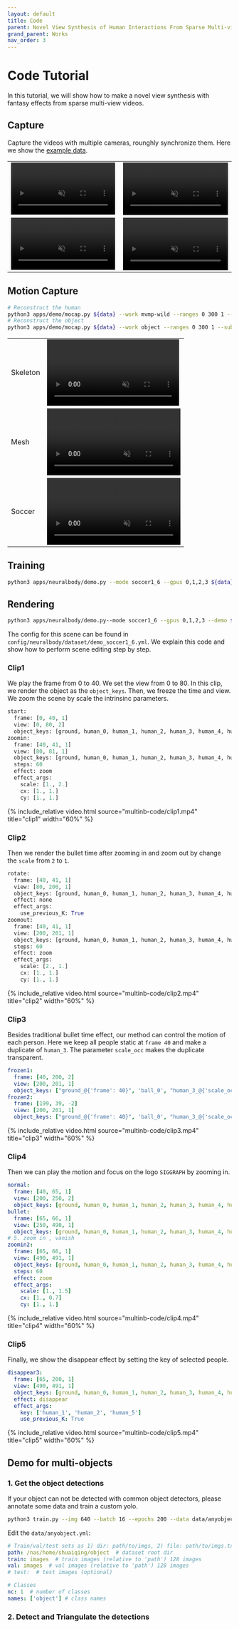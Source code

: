```yaml
---
layout: default
title: Code
parent: Novel View Synthesis of Human Interactions From Sparse Multi-view Videos
grand_parent: Works
nav_order: 3
---
```


# Code Tutorial

In this tutorial, we will show how to make a novel view synthesis with fantasy effects from sparse multi-view videos.

## Capture

Capture the videos with multiple cameras, rounghly synchronize them. Here we show the [example data](https://zjueducn-my.sharepoint.com/:u:/g/personal/s_q_zju_edu_cn/EUrwsDgin4JKlxtsXY_qOcUBozki-kUY65-9BOvd2-AzbQ?e=OOVqCF).

<table cellspacing="0">
    <thead>
    </thead>
    <tbody id="demo">
      <tr>
        <td>
          <video width="99%" playsinline="" autoplay="autoplay" loop="loop" preload="" muted=""><source src="multinb-code/1.mp4" type="video/mp4">
          </video>
        </td>
        <td>
          <video width="100%" playsinline="" autoplay="autoplay" loop="loop" preload="" muted=""><source src="multinb-code/3.mp4" type="video/mp4">
          </video>
        </td>
      </tr>
      <tr>
        <td>
          <video width="99%" playsinline="" autoplay="autoplay" loop="loop" preload="" muted=""><source src="multinb-code/5.mp4" type="video/mp4">
          </video>
        </td>
        <td>
          <video width="100%" playsinline="" autoplay="autoplay" loop="loop" preload="" muted=""><source src="multinb-code/7.mp4" type="video/mp4">
          </video>
        </td>
      </tr>
    </tbody>
</table>

## Motion Capture

```bash
# Reconstruct the human
python3 apps/demo/mocap.py ${data} --work mvmp-wild --ranges 0 300 1 --subs_vis 1 3 5 7 --pids 0 1 2 3 4 5
# Reconstruct the object
python3 apps/demo/mocap.py ${data} --work object --ranges 0 300 1 --subs_vis 1 3 5 7
```

<table cellspacing="0">
    <thead>
    </thead>
    <tbody id="demo">
      <tr>
        <td>Skeleton
        </td>
        <td>
          <video width="99%" playsinline="" autoplay="autoplay" loop="loop" preload="" muted=""><source src="multinb-code/soccer1_6_keypoints.mp4" type="video/mp4">
          </video>
        </td>
      </tr>
      <tr>
        <td>Mesh
        </td>
        <td>
          <video width="100%" playsinline="" autoplay="autoplay" loop="loop" preload="" muted=""><source src="multinb-code/soccer1_6_smpl.mp4" type="video/mp4">
          </video>
        </td>
      </tr>
      <tr>
        <td>Soccer
        </td>
        <td>
          <video width="100%" playsinline="" autoplay="autoplay" loop="loop" preload="" muted=""><source src="multinb-code/soccer1_6_object.mp4" type="video/mp4">
          </video>
        </td>
      </tr>
    </tbody>
</table>

## Training

```bash
python3 apps/neuralbody/demo.py --mode soccer1_6 --gpus 0,1,2,3 ${data}
```

## Rendering

```bash
python3 apps/neuralbody/demo.py--mode soccer1_6 --gpus 0,1,2,3 --demo ${data} 
```

The config for this scene can be found in `config/neuralbody/dataset/demo_soccer1_6.yml`. We explain this code and show how to perform scene editing step by step.

### Clip1

We play the frame from 0 to 40. We set the view from 0 to 80. In this clip, we render the object as the `object_keys`. Then, we freeze the time and view. We zoom the scene by scale the intrinsinc parameters.

```python
start:
  frame: [0, 40, 1]
  view: [0, 80, 2]
  object_keys: [ground, human_0, human_1, human_2, human_3, human_4, human_5, ball_0]
zoomin:
  frame: [40, 41, 1]
  view: [80, 81, 1]
  object_keys: [ground, human_0, human_1, human_2, human_3, human_4, human_5, ball_0]
  steps: 60
  effect: zoom
  effect_args:
    scale: [1., 2.]
    cx: [1., 1.]
    cy: [1., 1.]
```

{% include_relative video.html source="multinb-code/clip1.mp4" title="clip1" width="60%" %}

### Clip2

Then we render the bullet time after zooming in and zoom out by change the `scale` from `2` to `1`.

```python
rotate:
  frame: [40, 41, 1]
  view: [80, 200, 1]
  object_keys: [ground, human_0, human_1, human_2, human_3, human_4, human_5, ball_0]
  effect: none
  effect_args:
    use_previous_K: True
zoomout:
  frame: [40, 41, 1]
  view: [200, 201, 1]
  object_keys: [ground, human_0, human_1, human_2, human_3, human_4, human_5, ball_0]
  steps: 60
  effect: zoom
  effect_args:
    scale: [2., 1.]
    cx: [1., 1.]
    cy: [1., 1.]
```

{% include_relative video.html source="multinb-code/clip2.mp4" title="clip2" width="60%" %}

### Clip3

Besides traditional bullet time effect, our method can control the motion of each person. Here we keep all people static at `frame 40` and make a duplicate of `human_3`. The parameter `scale_occ` makes the duplicate transparent.

```yml
frozen1:
  frame: [40, 200, 2]
  view: [200, 201, 1]
  object_keys: ["ground_@{'frame': 40}", 'ball_0', "human_3_@{'scale_occ': 0.2}", "human_0_@{'frame': 40}", "human_1_@{'frame': 40}", "human_2_@{'frame': 40}", "human_3_@{'frame': 40}", "human_4_@{'frame': 40}", "human_5_@{'frame': 40}"]
frozen2:
  frame: [199, 39, -2]
  view: [200, 201, 1]
  object_keys: ["ground_@{'frame': 40}", 'ball_0', "human_3_@{'scale_occ': 0.2}", "human_0_@{'frame': 40}", "human_1_@{'frame': 40}", "human_2_@{'frame': 40}", "human_3_@{'frame': 40}", "human_4_@{'frame': 40}", "human_5_@{'frame': 40}"]
```

{% include_relative video.html source="multinb-code/clip3.mp4" title="clip3" width="60%" %}

### Clip4

Then we can play the motion and focus on the logo `SIGGRAPH` by zooming in.

```yml
normal:
  frame: [40, 65, 1]
  view: [200, 250, 2]
  object_keys: [ground, human_0, human_1, human_2, human_3, human_4, human_5, ball_0]
bullet:
  frame: [65, 66, 1]
  view: [250, 490, 1]
  object_keys: [ground, human_0, human_1, human_2, human_3, human_4, human_5, ball_0]
# 5. zoom in , vanish
zoomin2:
  frame: [65, 66, 1]
  view: [490, 491, 1]
  object_keys: [ground, human_0, human_1, human_2, human_3, human_4, human_5, ball_0]
  steps: 60
  effect: zoom
  effect_args:
    scale: [1., 1.5]
    cx: [1., 0.7]
    cy: [1., 1.]
```

{% include_relative video.html source="multinb-code/clip4.mp4" title="clip4" width="60%" %}

### Clip5

Finally, we show the disappear effect by setting the key of selected people.

```yml
disappear3:
  frame: [65, 200, 1]
  view: [490, 491, 1]
  object_keys: [ground, human_0, human_1, human_2, human_3, human_4, human_5, ball_0]
  effect: disappear
  effect_args:
    key: ['human_1', 'human_2', 'human_5']
    use_previous_K: True
```

{% include_relative video.html source="multinb-code/clip5.mp4" title="clip5" width="60%" %}


## Demo for multi-objects

### 1. Get the object detections

If your object can not be detected with common object detectors, please annotate some data and train a custom yolo.

```bash
python3 train.py --img 640 --batch 16 --epochs 200 --data data/anyobject.yml --cfg models/yolov5m.yaml --weights /nas/share/yolo/yolov5m.pt --name object
```

Edit the `data/anyobject.yml`:

```yaml
# Train/val/test sets as 1) dir: path/to/imgs, 2) file: path/to/imgs.txt, or 3) list: [path/to/imgs1, path/to/imgs2, ..]
path: /nas/home/shuaiqing/object  # dataset root dir
train: images  # train images (relative to 'path') 128 images
val: images  # val images (relative to 'path') 128 images
# test:  # test images (optional)

# Classes
nc: 1  # number of classes
names: ['object'] # class names
```

### 2. Detect and Triangulate the detections

